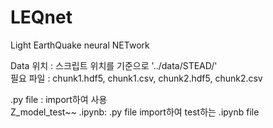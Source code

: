 # LEQnet
Light EarthQuake neural NETwork

Data 위치 : 스크립트 위치를 기준으로 '../data/STEAD/'\
필요 파일 : chunk1.hdf5, chunk1.csv, chunk2.hdf5, chunk2.csv

.py file : import하여 사용\
Z_model_test~~ .ipynb: .py file import하여 test하는 .ipynb file

